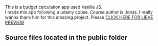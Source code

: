 This is a budget calculation app used Vanilla JS.  
I made this app following a udemy couse. Course author is Jonas. I really wanna thank him for this amazing project. Please <a href= "https://budgety-ram.firebaseapp.com/"> CLICK HERE FOR LIEVE PREVIEW </a>

<h2> Source files located in the public folder </h2>
